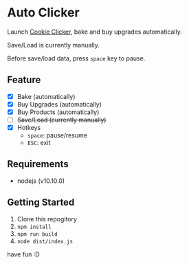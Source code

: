 # Auto Clicker

Launch [Cookie Clicker](http://orteil.dashnet.org/cookieclicker/), bake and buy upgrades automatically.

Save/Load is currently manually.

Before save/load data, press `space` key to pause.


## Feature

- [x] Bake (automatically)
- [x] Buy Upgrades (automatically)
- [x] Buy Products (automatically)
- [ ] ~~Save/Load (currently manually)~~
- [x] Hotkeys
  - `space`: pause/resume
  - `ESC`: exit


## Requirements

- nodejs (v10.10.0)


## Getting Started

1. Clone this repogitory
2. `npm install`
3. `npm run build`
4. `node dist/index.js`

have fun :D
